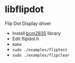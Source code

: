 libflipdot
==========

Flip Dot Display driver

* Install [bcm2835](http://www.airspayce.com/mikem/bcm2835/) library
* Edit flipdot.h
* `make`
* `sudo ./examples/fliptest`
* `sudo ./examples/flipclear`
